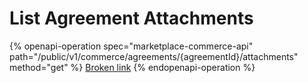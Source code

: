 # List Agreement Attachments

{% openapi-operation spec="marketplace-commerce-api" path="/public/v1/commerce/agreements/{agreementId}/attachments" method="get" %}
[Broken link](broken-reference)
{% endopenapi-operation %}
